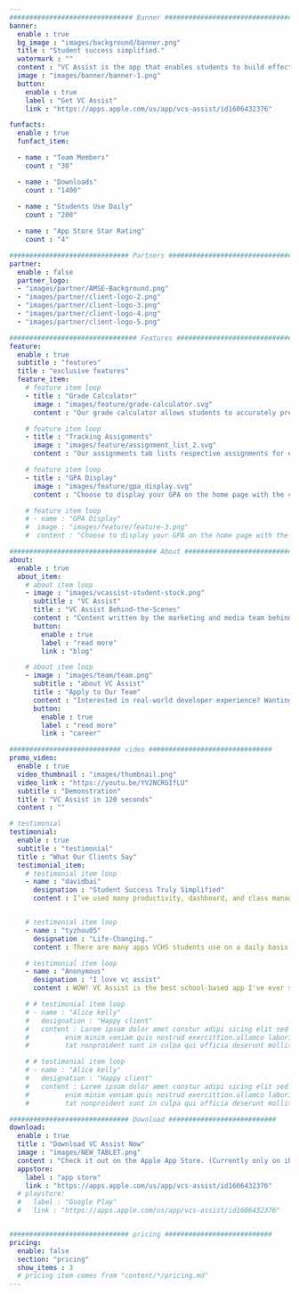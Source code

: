 ```yaml
---
############################### Banner #################################
banner:
  enable : true
  bg_image : "images/background/banner.png"
  title : "Student success simplified."
  watermark : ""
  content : "VC Assist is the app that enables students to build effective study habits by providing information that a student should have easy access to."
  image : "images/banner/banner-1.png"
  button:
    enable : true
    label : "Get VC Assist"
    link : "https://apps.apple.com/us/app/vcs-assist/id1606432376"

funfacts:
  enable : true
  funfact_item:

  - name : "Team Members"
    count : "30"

  - name : "Downloads"
    count : "1400"
    
  - name : "Students Use Daily"
    count : "200"

  - name : "App Store Star Rating"
    count : "4"

############################## Partners #################################
partner:
  enable : false
  partner_logo:
  - "images/partner/AMSE-Background.png"
  - "images/partner/client-logo-2.png"
  - "images/partner/client-logo-3.png"
  - "images/partner/client-logo-4.png"
  - "images/partner/client-logo-5.png"

################################ Features ###############################
feature:
  enable : true
  subtitle : "features"
  title : "exclusive features"
  feature_item:
    # feature item loop
    - title : "Grade Calculator"
      image : "images/feature/grade-calculator.svg"
      content : "Our grade calculator allows students to accurately predict future scores pertaining to assignments or tests that have not been inputted into the gradebook yet."

    # feature item loop
    - title : "Tracking Assignments"
      image : "images/feature/assignment_list_2.svg"
      content : "Our assignments tab lists respective assignments for each individual class in chronological order. We also have a feature allowing for you to add the assignments to calendar."

    # feature item loop
    - title : "GPA Display"
      image : "images/feature/gpa_display.svg"
      content : "Choose to display your GPA on the home page with the click of a button. Switch between weighted and unweighted GPA options."

    # feature item loop
    # - name : "GPA Display"
    #  image : "images/feature/feature-3.png"
    #  content : "Choose to display your GPA on the home page with the click of a button. Switch between weighted and unweighted GPA options."

##################################### About #############################
about:
  enable : true
  about_item:
    # about item loop
    - image : "images/vcassist-student-stock.png"
      subtitle : "VC Assist"
      title : "VC Assist Behind-the-Scenes"
      content : "Content written by the marketing and media team behind VC Assist. Check out our blogs to learn more about our individual team members, the workings of VC Assist, and development updates."
      button:
        enable : true
        label : "read more"
        link : "blog"

    # about item loop
    - image : "images/team/team.png"
      subtitle : "about VC Assist"
      title : "Apply to Our Team"
      content : "Interested in real-world developer experience? Wanting to delve into the world of business? Check out our team positions now!"
      button:
        enable : true
        label : "read more"
        link : "career"

############################ video ###############################
promo_video:
  enable : true
  video_thumbnail : "images/thumbnail.png"
  video_link : "https://youtu.be/YV2NCRGIfLU"
  subtitle : "Demonstration"
  title : "VC Assist in 120 seconds"
  content : ""

# testimonial
testimonial:
  enable : true
  subtitle : "testimonial"
  title : "What Our Clients Say"
  testimonial_item:
    # testimonial item loop
    - name : "davidbai"
      designation : "Student Success Truly Simplified"
      content : I’ve used many productivity, dashboard, and class management apps before, but VCS Assist is one of the best I’ve used in a long time. It integrates flawlessly with many of our schools information systems like PowerSchool and Moodle, and offers bulletin announcements for admin use too. Its modularity is something to be impressed by too—it included widgets like a Grade Calculator(which I use all too often), digital classroom access, and quick access buttons for their incredibly responsive help desk. To top it all off, it’s UI and UX aren’t as gross as other school apps. In summary, VCS Assist is one of the best productivity/school/shortcut apps I’ve used. If your school doesn’t use it, you should definitely recommend it to them! In my experience on beta testing, the devs are incredibly professional and driven to spread the app. They’ll be more than happy to implement it with your school. All in all, 5 out of 5 stars!


    # testimonial item loop
    - name : "tyzhou05"
      designation : "Life-Changing."
      content : There are many apps VCHS students use on a daily basis. Notability, Google Drive, and GamePigeon, to name a few. But this app is like none other, and will revolutionize student success at VCHS for years to come. With VCS Assist, I can track how much my AP Statistics grade drops after each test, to the nearest hundredths place. This level of accuracy in grade reporting has never been heard of before. PowerSchool’s suboptimal rounding system will grow to fear their newest, more accurate, more statistically significant competition on the scene. The design and layout of the application is creative and wonderful. I’ve never ran into any issues while using VCS Assist. Whenever I have any questions about my data security and privacy, the app developers are always available to answer. They take user feedback very seriously, and work day and night to continuously update and support the app. VCS Assist is my favorite app, which I’ll use for the rest of my high school career. I can’t wait to wake up tomorrow and start off my day by checking my GPA.

    # testimonial item loop
    - name : "Anonymous"
      designation : "I love vc assist"
      content : WOW! VC Assist is the best school-based app I've ever seen! Besides for calculating the super high scores I'll need on upcoming tests, I also get to check all my homework for each individual class. The UI/UX design is the best I've ever seen, with comfortable interactions, user-friendly interactions, and best of all, a light mode option. The VC Assist team is an amazing group of dedicated, hardworking students - whenever I have a problem, they resolve it almost immediately, even at 2 am! It's also worth noting that the team has an ridiculously funny sense of humor - on April Fool's Day, they cut everyone's GPA in half! VC Assist is the best app I've ever downloaded and I can't wait for future developments!

    # # testimonial item loop
    # - name : "Alice kelly"
    #   designation : "Happy client"
    #   content : Lorem ipsum dolor amet constur adipi sicing elit sed eiusmtempor incid dolore magna aliqu.
    #         enim minim veniam quis nostrud exercittion.ullamco laboris nisi ut aliquip excepteur sint occaecat cuida
    #         tat nonproident sunt in culpa qui officia deserunt mollit anim id est laborum. sed ut perspiciatis.

    # # testimonial item loop
    # - name : "Alice kelly"
    #   designation : "Happy client"
    #   content : Lorem ipsum dolor amet constur adipi sicing elit sed eiusmtempor incid dolore magna aliqu.
    #         enim minim veniam quis nostrud exercittion.ullamco laboris nisi ut aliquip excepteur sint occaecat cuida
    #         tat nonproident sunt in culpa qui officia deserunt mollit anim id est laborum. sed ut perspiciatis.

############################## Download ###########################
download:
  enable : true
  title : "Download VC Assist Now"
  image : "images/NEW_TABLET.png"
  content : "Check it out on the Apple App Store. (Currently only on iPad)"
  appstore:
    label : "app store"
    link : "https://apps.apple.com/us/app/vcs-assist/id1606432376"
  # playstore:
  #   label : "Google Play"
  #   link : "https://apps.apple.com/us/app/vcs-assist/id1606432376"


############################## pricing ###########################
pricing:
  enable: false
  section: "pricing"
  show_items : 3
  # pricing item comes from "content/*/pricing.md"
---
```

